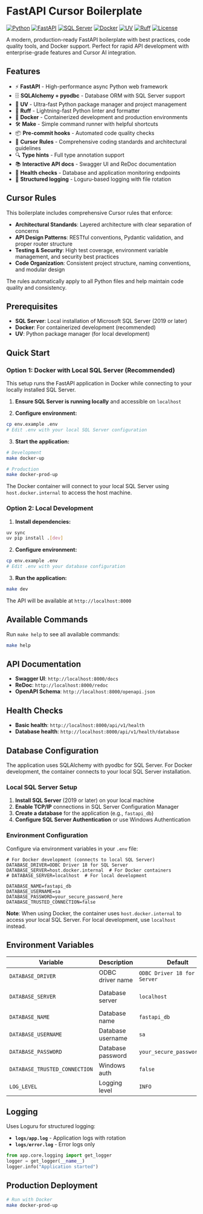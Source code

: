 # FastAPI Cursor Boilerplate

[![Python](https://img.shields.io/badge/Python-3.12+-blue.svg)](https://python.org)
[![FastAPI](https://img.shields.io/badge/FastAPI-0.116+-green.svg)](https://fastapi.tiangolo.com)
[![SQL Server](https://img.shields.io/badge/SQL%20Server-Supported-orange.svg)](https://microsoft.com/sql-server)
[![Docker](https://img.shields.io/badge/Docker-Supported-blue.svg)](https://docker.com)
[![UV](https://img.shields.io/badge/UV-Package%20Manager-yellow.svg)](https://github.com/astral-sh/uv)
[![Ruff](https://img.shields.io/badge/Ruff-Linter%20%26%20Formatter-red.svg)](https://github.com/astral-sh/ruff)
[![License](https://img.shields.io/badge/License-MIT-green.svg)](LICENSE)

A modern, production-ready FastAPI boilerplate with best practices, code quality tools, and Docker support. Perfect for rapid API development with enterprise-grade features and Cursor AI integration.

## Features

- ⚡ **FastAPI** - High-performance async Python web framework
- 🗄️ **SQLAlchemy + pyodbc** - Database ORM with SQL Server support
- 🔧 **UV** - Ultra-fast Python package manager and project management
- 🎯 **Ruff** - Lightning-fast Python linter and formatter
- 🐳 **Docker** - Containerized development and production environments
- 🛠️ **Make** - Simple command runner with helpful shortcuts
- 📦 **Pre-commit hooks** - Automated code quality checks
- 🎯 **Cursor Rules** - Comprehensive coding standards and architectural guidelines
- 🔍 **Type hints** - Full type annotation support
- 📚 **Interactive API docs** - Swagger UI and ReDoc documentation
- 🏥 **Health checks** - Database and application monitoring endpoints
- 📝 **Structured logging** - Loguru-based logging with file rotation

## Cursor Rules

This boilerplate includes comprehensive Cursor rules that enforce:

- **Architectural Standards**: Layered architecture with clear separation of concerns
- **API Design Patterns**: RESTful conventions, Pydantic validation, and proper router structure
- **Testing & Security**: High test coverage, environment variable management, and security best practices
- **Code Organization**: Consistent project structure, naming conventions, and modular design

The rules automatically apply to all Python files and help maintain code quality and consistency.

## Prerequisites

- **SQL Server**: Local installation of Microsoft SQL Server (2019 or later)
- **Docker**: For containerized development (recommended)
- **UV**: Python package manager (for local development)

## Quick Start

### Option 1: Docker with Local SQL Server (Recommended)

This setup runs the FastAPI application in Docker while connecting to your locally installed SQL Server.

1. **Ensure SQL Server is running locally** and accessible on `localhost`

2. **Configure environment:**
```bash
cp env.example .env
# Edit .env with your local SQL Server configuration
```

3. **Start the application:**
```bash
# Development
make docker-up

# Production
make docker-prod-up
```

The Docker container will connect to your local SQL Server using `host.docker.internal` to access the host machine.

### Option 2: Local Development

1. **Install dependencies:**
```bash
uv sync
uv pip install .[dev]
```

2. **Configure environment:**
```bash
cp env.example .env
# Edit .env with your database configuration
```

3. **Run the application:**
```bash
make dev
```

The API will be available at `http://localhost:8000`

## Available Commands

Run `make help` to see all available commands:

```bash
make help
```

## API Documentation

- **Swagger UI**: `http://localhost:8000/docs`
- **ReDoc**: `http://localhost:8000/redoc`
- **OpenAPI Schema**: `http://localhost:8000/openapi.json`

## Health Checks

- **Basic health**: `http://localhost:8000/api/v1/health`
- **Database health**: `http://localhost:8000/api/v1/health/database`

## Database Configuration

The application uses SQLAlchemy with pyodbc for SQL Server. For Docker development, the container connects to your local SQL Server installation.

### Local SQL Server Setup

1. **Install SQL Server** (2019 or later) on your local machine
2. **Enable TCP/IP** connections in SQL Server Configuration Manager
3. **Create a database** for the application (e.g., `fastapi_db`)
4. **Configure SQL Server Authentication** or use Windows Authentication

### Environment Configuration

Configure via environment variables in your `.env` file:

```env
# For Docker development (connects to local SQL Server)
DATABASE_DRIVER=ODBC Driver 18 for SQL Server
DATABASE_SERVER=host.docker.internal  # For Docker containers
# DATABASE_SERVER=localhost  # For local development

DATABASE_NAME=fastapi_db
DATABASE_USERNAME=sa
DATABASE_PASSWORD=your_secure_password_here
DATABASE_TRUSTED_CONNECTION=false
```

**Note**: When using Docker, the container uses `host.docker.internal` to access your local SQL Server. For local development, use `localhost` instead.

## Environment Variables

| Variable | Description | Default | Docker Note |
|----------|-------------|---------|-------------|
| `DATABASE_DRIVER` | ODBC driver name | `ODBC Driver 18 for SQL Server` | - |
| `DATABASE_SERVER` | Database server | `localhost` | Use `host.docker.internal` for Docker |
| `DATABASE_NAME` | Database name | `fastapi_db` | - |
| `DATABASE_USERNAME` | Database username | `sa` | - |
| `DATABASE_PASSWORD` | Database password | `your_secure_password_here` | - |
| `DATABASE_TRUSTED_CONNECTION` | Windows auth | `false` | - |
| `LOG_LEVEL` | Logging level | `INFO` | - |

## Logging

Uses Loguru for structured logging:
- **`logs/app.log`** - Application logs with rotation
- **`logs/error.log`** - Error logs only

```python
from app.core.logging import get_logger
logger = get_logger(__name__)
logger.info("Application started")
```

## Production Deployment

```bash
# Run with Docker
make docker-prod-up
```
